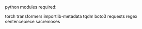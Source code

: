 python modules required:

torch transformers importlib-metadata 
tqdm boto3 requests regex sentencepiece sacremoses